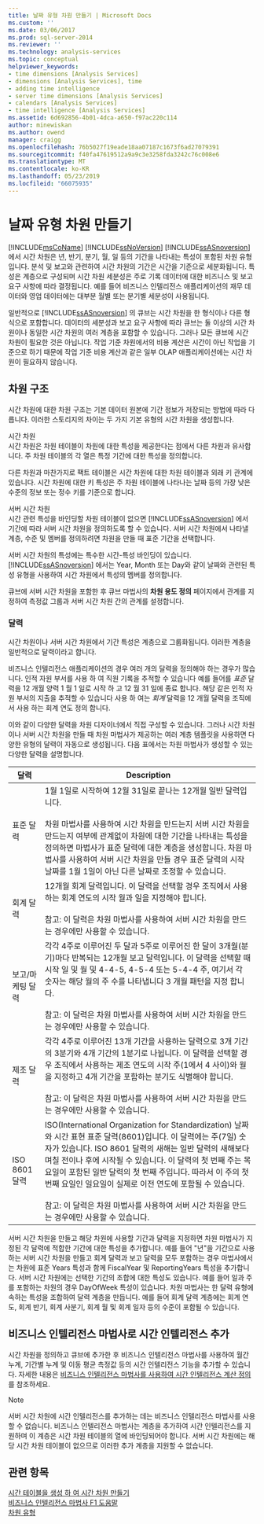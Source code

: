 ```yaml
---
title: 날짜 유형 차원 만들기 | Microsoft Docs
ms.custom: ''
ms.date: 03/06/2017
ms.prod: sql-server-2014
ms.reviewer: ''
ms.technology: analysis-services
ms.topic: conceptual
helpviewer_keywords:
- time dimensions [Analysis Services]
- dimensions [Analysis Services], time
- adding time intelligence
- server time dimensions [Analysis Services]
- calendars [Analysis Services]
- time intelligence [Analysis Services]
ms.assetid: 6d692856-4b01-4dca-a650-f97ac220c114
author: minewiskan
ms.author: owend
manager: craigg
ms.openlocfilehash: 76b5027f19eade18aa07187c1673f6ad27079391
ms.sourcegitcommit: f40fa47619512a9a9c3e3258fda3242c76c008e6
ms.translationtype: MT
ms.contentlocale: ko-KR
ms.lasthandoff: 05/23/2019
ms.locfileid: "66075935"
---
```

# <a name="create-a-date-type-dimension"></a>날짜 유형 차원 만들기
  [!INCLUDE[msCoName](../../includes/msconame-md.md)] [!INCLUDE[ssNoVersion](../../includes/ssnoversion-md.md)] [!INCLUDE[ssASnoversion](../../includes/ssasnoversion-md.md)]에서 시간 차원은 년, 반기, 분기, 월, 일 등의 기간을 나타내는 특성이 포함된 차원 유형입니다. 분석 및 보고와 관련하여 시간 차원의 기간은 시간을 기준으로 세분화됩니다. 특성은 계층으로 구성되며 시간 차원 세분성은 주로 기록 데이터에 대한 비즈니스 및 보고 요구 사항에 따라 결정됩니다. 예를 들어 비즈니스 인텔리전스 애플리케이션의 재무 데이터와 영업 데이터에는 대부분 월별 또는 분기별 세분성이 사용됩니다.  
  
 일반적으로 [!INCLUDE[ssASnoversion](../../includes/ssasnoversion-md.md)] 의 큐브는 시간 차원을 한 형식이나 다른 형식으로 포함합니다. 데이터의 세분성과 보고 요구 사항에 따라 큐브는 둘 이상의 시간 차원이나 동일한 시간 차원의 여러 계층을 포함할 수 있습니다. 그러나 모든 큐브에 시간 차원이 필요한 것은 아닙니다. 작업 기준 차원에서의 비용 계산은 시간이 아닌 작업을 기준으로 하기 때문에 작업 기준 비용 계산과 같은 일부 OLAP 애플리케이션에는 시간 차원이 필요하지 않습니다.  
  
## <a name="dimension-structure"></a>차원 구조  
 시간 차원에 대한 차원 구조는 기본 데이터 원본에 기간 정보가 저장되는 방법에 따라 다릅니다. 이러한 스토리지의 차이는 두 가지 기본 유형의 시간 차원을 생성합니다.  
  
 시간 차원  
 시간 차원은 차원 테이블이 차원에 대한 특성을 제공한다는 점에서 다른 차원과 유사합니다. 주 차원 테이블의 각 열은 특정 기간에 대한 특성을 정의합니다.  
  
 다른 차원과 마찬가지로 팩트 테이블은 시간 차원에 대한 차원 테이블과 외래 키 관계에 있습니다. 시간 차원에 대한 키 특성은 주 차원 테이블에 나타나는 날짜 등의 가장 낮은 수준의 정보 또는 정수 키를 기준으로 합니다.  
  
 서버 시간 차원  
 시간 관련 특성을 바인딩할 차원 테이블이 없으면 [!INCLUDE[ssASnoversion](../../includes/ssasnoversion-md.md)] 에서 기간에 따라 서버 시간 차원을 정의하도록 할 수 있습니다. 서버 시간 차원에서 나타낼 계층, 수준 및 멤버를 정의하려면 차원을 만들 때 표준 기간을 선택합니다.  
  
 서버 시간 차원의 특성에는 특수한 시간-특성 바인딩이 있습니다. [!INCLUDE[ssASnoversion](../../includes/ssasnoversion-md.md)] 에서는 Year, Month 또는 Day와 같이 날짜와 관련된 특성 유형을 사용하여 시간 차원에서 특성의 멤버를 정의합니다.  
  
 큐브에 서버 시간 차원을 포함한 후 큐브 마법사의 **차원 용도 정의** 페이지에서 관계를 지정하여 측정값 그룹과 서버 시간 차원 간의 관계를 설정합니다.  
  
### <a name="calendars"></a>달력  
 시간 차원이나 서버 시간 차원에서 기간 특성은 계층으로 그룹화됩니다. 이러한 계층을 일반적으로 달력이라고 합니다.  
  
 비즈니스 인텔리전스 애플리케이션의 경우 여러 개의 달력을 정의해야 하는 경우가 많습니다. 인적 자원 부서를 사용 하 여 직원 기록을 추적할 수 있습니다 예를 들어를 *표준* 달력을 12 개월 양력 1 월 1 일로 시작 하 고 12 월 31 일에 종료 합니다. 해당 같은 인적 자원 부서의 지출을 추적할 수 있습니다 사용 하 여는 *회계* 달력을 12 개월 달력을 조직에서 사용 하는 회계 연도 정의 합니다.  
  
 이와 같이 다양한 달력을 차원 디자이너에서 직접 구성할 수 있습니다. 그러나 시간 차원이나 서버 시간 차원을 만들 때 차원 마법사가 제공하는 여러 계층 템플릿을 사용하면 다양한 유형의 달력이 자동으로 생성됩니다. 다음 표에서는 차원 마법사가 생성할 수 있는 다양한 달력을 설명합니다.  
  
|달력|Description|  
|--------------|-----------------|  
|표준 달력|1월 1일로 시작하여 12월 31일로 끝나는 12개월 일반 달력입니다.<br /><br /> 차원 마법사를 사용하여 시간 차원을 만드는지 서버 시간 차원을 만드는지 여부에 관계없이 차원에 대한 기간을 나타내는 특성을 정의하면 마법사가 표준 달력에 대한 계층을 생성합니다. 차원 마법사를 사용하여 서버 시간 차원을 만들 경우 표준 달력의 시작 날짜를 1월 1일이 아닌 다른 날짜로 조정할 수 있습니다.|  
|회계 달력|12개월 회계 달력입니다. 이 달력을 선택할 경우 조직에서 사용하는 회계 연도의 시작 월과 일을 지정해야 합니다.<br /><br /> 참고: 이 달력은 차원 마법사를 사용하여 서버 시간 차원을 만드는 경우에만 사용할 수 있습니다.|  
|보고/마케팅 달력|각각 4주로 이루어진 두 달과 5주로 이루어진 한 달이 3개월(분기)마다 반복되는 12개월 보고 달력입니다. 이 달력을 선택할 때 시작 일 및 월 및 4-4-5, 4-5-4 또는 5-4-4 주, 여기서 각 숫자는 해당 월의 주 수를 나타냅니다 3 개월 패턴을 지정 합니다.<br /><br /> 참고: 이 달력은 차원 마법사를 사용하여 서버 시간 차원을 만드는 경우에만 사용할 수 있습니다.|  
|제조 달력|각각 4주로 이루어진 13개 기간을 사용하는 달력으로 3개 기간의 3분기와 4개 기간의 1분기로 나뉩니다. 이 달력을 선택할 경우 조직에서 사용하는 제조 연도의 시작 주(1에서 4 사이)와 월을 지정하고 4개 기간을 포함하는 분기도 식별해야 합니다.<br /><br /> 참고: 이 달력은 차원 마법사를 사용하여 서버 시간 차원을 만드는 경우에만 사용할 수 있습니다.|  
|ISO 8601 달력|ISO(International Organization for Standardization) 날짜와 시간 표현 표준 달력(8601)입니다. 이 달력에는 주(7일) 숫자가 있습니다. ISO 8601 달력의 새해는 일반 달력의 새해보다 며칠 전이나 후에 시작될 수 있습니다. 이 달력의 첫 번째 주는 목요일이 포함된 일반 달력의 첫 번째 주입니다. 따라서 이 주의 첫 번째 요일인 일요일이 실제로 이전 연도에 포함될 수 있습니다.<br /><br /> 참고: 이 달력은 차원 마법사를 사용하여 서버 시간 차원을 만드는 경우에만 사용할 수 있습니다.|  
  
 서버 시간 차원을 만들고 해당 차원에 사용할 기간과 달력을 지정하면 차원 마법사가 지정된 각 달력에 적합한 기간에 대한 특성을 추가합니다. 예를 들어 "년"을 기간으로 사용하는 서버 시간 차원을 만들고 회계 달력과 보고 달력을 모두 포함하는 경우 마법사에서는 차원에 표준 Years 특성과 함께 FiscalYear 및 ReportingYears 특성을 추가합니다. 서버 시간 차원에는 선택한 기간의 조합에 대한 특성도 있습니다. 예를 들어 일과 주를 포함하는 차원의 경우 DayOfWeek 특성이 있습니다. 차원 마법사는 한 달력 유형에 속하는 특성을 조합하여 달력 계층을 만듭니다. 예를 들어 회계 달력 계층에는 회계 연도, 회계 반기, 회계 사분기, 회계 월 및 회계 일자 등의 수준이 포함될 수 있습니다.  
  
## <a name="adding-time-intelligence-with-the-business-intelligence-wizard"></a>비즈니스 인텔리전스 마법사로 시간 인텔리전스 추가  
 시간 차원을 정의하고 큐브에 추가한 후 비즈니스 인텔리전스 마법사를 사용하여 월간 누계, 기간별 누계 및 이동 평균 측정값 등의 시간 인텔리전스 기능을 추가할 수 있습니다. 자세한 내용은 [비즈니스 인텔리전스 마법사를 사용하여 시간 인텔리전스 계산 정의](define-time-intelligence-calculations-using-the-business-intelligence-wizard.md)를 참조하세요.  
  
> [!NOTE]  
>  서버 시간 차원에 시간 인텔리전스를 추가하는 데는 비즈니스 인텔리전스 마법사를 사용할 수 없습니다. 비즈니스 인텔리전스 마법사는 계층을 추가하여 시간 인텔리전스를 지원하며 이 계층은 시간 차원 테이블의 열에 바인딩되어야 합니다. 서버 시간 차원에는 해당 시간 차원 테이블이 없으므로 이러한 추가 계층을 지원할 수 없습니다.  
  
## <a name="see-also"></a>관련 항목  
 [시간 테이블을 생성 하 여 시간 차원 만들기](create-a-time-dimension-by-generating-a-time-table.md)   
 [비즈니스 인텔리전스 마법사 F1 도움말](../business-intelligence-wizard-f1-help.md)   
 [차원 유형](../multidimensional-models-olap-logical-dimension-objects/database-dimension-properties-types.md)  
  
  
